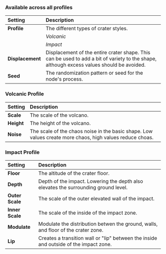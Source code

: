### Available across all profiles

| Setting          | Description                                                                                                                               |
| :--------------- | :---------------------------------------------------------------------------------------------------------------------------------------- |
| **Profile**      | The different types of crater styles.                                                                                                     |
|                  | *Volcanic*                                                                                                                                |
|                  | *Impact*                                                                                                                                  |
| **Displacement** | Displacement of the entire crater shape. This can be used to add a bit of variety to the shape, although excess values should be avoided. |
| **Seed**         | The randomization pattern or seed for the node's process.                                                                                 |

### Volcanic Profile
| Setting    | Description                                                                                              |
| :--------- | :------------------------------------------------------------------------------------------------------- |
| **Scale**  | The scale of the volcano.                                                                                |
| **Height** | The height of the volcano.                                                                               |
| **Noise**  | The scale of the chaos noise in the basic shape. Low values create more chaos, high values reduce choas. |

### Impact Profile
| Setting         | Description                                                                           |
| :-------------- | :------------------------------------------------------------------------------------ |
| **Floor**       | The altitude of the crater floor.                                                     |
| **Depth**       | Depth of the impact. Lowering the depth also elevates the surrounding ground level.   |
| **Outer Scale** | The scale of the outer elevated wall of the impact.                                   |
| **Inner Scale** | The scale of the inside of the impact zone.                                           |
| **Modulate**    | Modulate the distribution betwen the ground, walls, and floor of the crater zone.     |
| **Lip**         | Creates a transition wall or "lip" between the inside and outside of the impact zone. |

